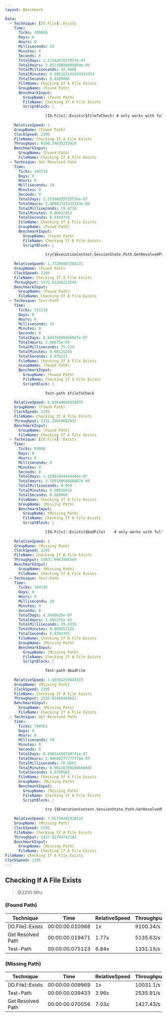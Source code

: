```yaml
---
layout: Benchmark

Data: 
  - Technique: [IO.File]::Exists
    Time: 
      Ticks: 109886
      Days: 0
      Hours: 0
      Milliseconds: 10
      Minutes: 0
      Seconds: 0
      TotalDays: 1.2718287037037e-07
      TotalHours: 3.05238888888889e-06
      TotalMilliseconds: 10.9886
      TotalMinutes: 0.000183143333333333
      TotalSeconds: 0.0109886
      FileName: Checking If A File Exists
      GroupName: (Found Path)
      BenchmarkInput: 
        GroupName: (Found Path)
        FileName: Checking If A File Exists
        ScriptBlock: |
          
                  [IO.File]::Exists($fileToCheck) # only works with full paths
              
    RelativeSpeed: 1
    GroupName: (Found Path)
    ClockSpeed: 2295
    FileName: Checking If A File Exists
    Throughput: 9100.34035272919
    BenchmarkInput: 
      GroupName: (Found Path)
      FileName: Checking If A File Exists
  - Technique: Get Resolved Path
    Time: 
      Ticks: 194718
      Days: 0
      Hours: 0
      Milliseconds: 19
      Minutes: 0
      Seconds: 0
      TotalDays: 2.25368055555556e-07
      TotalHours: 5.40883333333333e-06
      TotalMilliseconds: 19.4718
      TotalMinutes: 0.00032453
      TotalSeconds: 0.0194718
      FileName: Checking If A File Exists
      GroupName: (Found Path)
      BenchmarkInput: 
        GroupName: (Found Path)
        FileName: Checking If A File Exists
        ScriptBlock: |
          
                  try{$ExecutionContext.SessionState.Path.GetResolvedPSPathFromPSPath($fileToCheck)} catch {}
              
    RelativeSpeed: 1.77200007280272
    GroupName: (Found Path)
    ClockSpeed: 2295
    FileName: Checking If A File Exists
    Throughput: 5135.63204223544
    BenchmarkInput: 
      GroupName: (Found Path)
      FileName: Checking If A File Exists
  - Technique: Test-Path
    Time: 
      Ticks: 751230
      Days: 0
      Hours: 0
      Milliseconds: 75
      Minutes: 0
      Seconds: 0
      TotalDays: 8.69479166666667e-07
      TotalHours: 2.08675e-05
      TotalMilliseconds: 75.123
      TotalMinutes: 0.00125205
      TotalSeconds: 0.075123
      FileName: Checking If A File Exists
      GroupName: (Found Path)
      BenchmarkInput: 
        GroupName: (Found Path)
        FileName: Checking If A File Exists
        ScriptBlock: |
          
                  Test-path $fileToCheck
              
    RelativeSpeed: 6.83644868318075
    GroupName: (Found Path)
    ClockSpeed: 2295
    FileName: Checking If A File Exists
    Throughput: 1331.15024692837
    BenchmarkInput: 
      GroupName: (Found Path)
      FileName: Checking If A File Exists
  - Technique: [IO.File]::Exists
    Time: 
      Ticks: 99690
      Days: 0
      Hours: 0
      Milliseconds: 9
      Minutes: 0
      Seconds: 0
      TotalDays: 1.15381944444444e-07
      TotalHours: 2.76916666666667e-06
      TotalMilliseconds: 9.969
      TotalMinutes: 0.00016615
      TotalSeconds: 0.009969
      FileName: Checking If A File Exists
      GroupName: (Missing Path)
      BenchmarkInput: 
        GroupName: (Missing Path)
        FileName: Checking If A File Exists
        ScriptBlock: |
          
                  [IO.File]::Exists($badFile)    # only works with full paths
              
    RelativeSpeed: 1
    GroupName: (Missing Path)
    ClockSpeed: 2295
    FileName: Checking If A File Exists
    Throughput: 10031.0963988364
    BenchmarkInput: 
      GroupName: (Missing Path)
      FileName: Checking If A File Exists
  - Technique: Test-Path
    Time: 
      Ticks: 394335
      Days: 0
      Hours: 0
      Milliseconds: 39
      Minutes: 0
      Seconds: 0
      TotalDays: 4.5640625e-07
      TotalHours: 1.095375e-05
      TotalMilliseconds: 39.4335
      TotalMinutes: 0.000657225
      TotalSeconds: 0.0394335
      FileName: Checking If A File Exists
      GroupName: (Missing Path)
      BenchmarkInput: 
        GroupName: (Missing Path)
        FileName: Checking If A File Exists
        ScriptBlock: |
          
                  Test-path $badFile
              
    RelativeSpeed: 3.95561239843515
    GroupName: (Missing Path)
    ClockSpeed: 2295
    FileName: Checking If A File Exists
    Throughput: 2535.91489469613
    BenchmarkInput: 
      GroupName: (Missing Path)
      FileName: Checking If A File Exists
  - Technique: Get Resolved Path
    Time: 
      Ticks: 700561
      Days: 0
      Hours: 0
      Milliseconds: 70
      Minutes: 0
      Seconds: 0
      TotalDays: 8.10834490740741e-07
      TotalHours: 1.94600277777778e-05
      TotalMilliseconds: 70.0561
      TotalMinutes: 0.00116760166666667
      TotalSeconds: 0.0700561
      FileName: Checking If A File Exists
      GroupName: (Missing Path)
      BenchmarkInput: 
        GroupName: (Missing Path)
        FileName: Checking If A File Exists
        ScriptBlock: |
          
                  try {$ExecutionContext.SessionState.Path.GetResolvedPSPathFromPSPath($badFile)} catch {}
              
    RelativeSpeed: 7.02739492426522
    GroupName: (Missing Path)
    ClockSpeed: 2295
    FileName: Checking If A File Exists
    Throughput: 1427.42744743142
    BenchmarkInput: 
      GroupName: (Missing Path)
      FileName: Checking If A File Exists
FileName: Checking If A File Exists
ClockSpeed: 2295
---
```

Checking If A File Exists
-------------------------
> @2295 Mhz


### (Found Path)


|Technique        |Time           |RelativeSpeed|Throughput|
|-----------------|---------------|-------------|----------|
|[IO.File]::Exists|00:00:00.010988|1x           |9100.34/s |
|Get Resolved Path|00:00:00.019471|1.77x        |5135.63/s |
|Test-Path        |00:00:00.075123|6.84x        |1331.15/s |


### (Missing Path)


|Technique        |Time           |RelativeSpeed|Throughput|
|-----------------|---------------|-------------|----------|
|[IO.File]::Exists|00:00:00.009969|1x           |10031.1/s |
|Test-Path        |00:00:00.039433|3.96x        |2535.91/s |
|Get Resolved Path|00:00:00.070056|7.03x        |1427.43/s |

